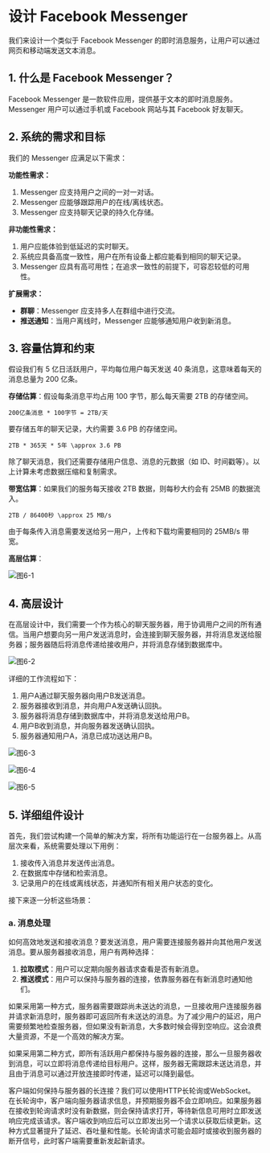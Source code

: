 # 设计 Facebook Messenger

我们来设计一个类似于 Facebook Messenger 的即时消息服务，让用户可以通过网页和移动端发送文本消息。

## 1. 什么是 Facebook Messenger？
Facebook Messenger 是一款软件应用，提供基于文本的即时消息服务。Messenger 用户可以通过手机或 Facebook 网站与其 Facebook 好友聊天。

## 2. 系统的需求和目标
我们的 Messenger 应满足以下需求：

**功能性需求：**
1. Messenger 应支持用户之间的一对一对话。
2. Messenger 应能够跟踪用户的在线/离线状态。
3. Messenger 应支持聊天记录的持久化存储。

**非功能性需求：**
1. 用户应能体验到低延迟的实时聊天。
2. 系统应具备高度一致性，用户在所有设备上都应能看到相同的聊天记录。
3. Messenger 应具有高可用性；在追求一致性的前提下，可容忍较低的可用性。

**扩展需求：**
- **群聊**：Messenger 应支持多人在群组中进行交流。
- **推送通知**：当用户离线时，Messenger 应能够通知用户收到新消息。

## 3. 容量估算和约束

假设我们有 5 亿日活跃用户，平均每位用户每天发送 40 条消息，这意味着每天的消息总量为 200 亿条。

**存储估算**：假设每条消息平均占用 100 字节，那么每天需要 2TB 的存储空间。

`200亿条消息 * 100字节 = 2TB/天`

要存储五年的聊天记录，大约需要 3.6 PB 的存储空间。

`2TB * 365天 * 5年 \approx 3.6 PB`

除了聊天消息，我们还需要存储用户信息、消息的元数据（如 ID、时间戳等）。以上计算未考虑数据压缩和复制需求。

**带宽估算**：如果我们的服务每天接收 2TB 数据，则每秒大约会有 25MB 的数据流入。

`2TB / 86400秒 \approx 25 MB/s`

由于每条传入消息需要发送给另一用户，上传和下载均需要相同的 25MB/s 带宽。

**高层估算**：

![图6-1](/grokking/f6-1.png)

## 4. 高层设计

在高层设计中，我们需要一个作为核心的聊天服务器，用于协调用户之间的所有通信。当用户想要向另一用户发送消息时，会连接到聊天服务器，并将消息发送给服务器；服务器随后将消息传递给接收用户，并将消息存储到数据库中。

![图6-2](/grokking/f6-2.png)

详细的工作流程如下：

1. 用户A通过聊天服务器向用户B发送消息。
2. 服务器接收到消息，并向用户A发送确认回执。
3. 服务器将消息存储到数据库中，并将消息发送给用户B。
4. 用户B收到消息，并向服务器发送确认回执。
5. 服务器通知用户A，消息已成功送达用户B。

![图6-3](/grokking/f6-3.png)

![图6-4](/grokking/f6-4.png)

![图6-5](/grokking/f6-5.png)

## 5. 详细组件设计

首先，我们尝试构建一个简单的解决方案，将所有功能运行在一台服务器上。从高层次来看，系统需要处理以下用例：

1. 接收传入消息并发送传出消息。
2. 在数据库中存储和检索消息。
3. 记录用户的在线或离线状态，并通知所有相关用户状态的变化。

接下来逐一分析这些场景：

### a. 消息处理

如何高效地发送和接收消息？要发送消息，用户需要连接服务器并向其他用户发送消息。要从服务器接收消息，用户有两种选择：

1. **拉取模式**：用户可以定期向服务器请求查看是否有新消息。
2. **推送模式**：用户可以保持与服务器的连接，依靠服务器在有新消息时通知他们。

如果采用第一种方式，服务器需要跟踪尚未送达的消息，一旦接收用户连接服务器并请求新消息时，服务器即可返回所有未送达的消息。为了减少用户的延迟，用户需要频繁地检查服务器，但如果没有新消息，大多数时候会得到空响应。这会浪费大量资源，不是一个高效的解决方案。

如果采用第二种方式，即所有活跃用户都保持与服务器的连接，那么一旦服务器收到消息，可以立即将消息传递给目标用户。这样，服务器无需跟踪未送达消息，并且由于消息可以通过开放连接即时传递，延迟可以降到最低。

客户端如何保持与服务器的长连接？我们可以使用HTTP长轮询或WebSocket。在长轮询中，客户端向服务器请求信息，并预期服务器不会立即响应。如果服务器在接收到轮询请求时没有新数据，则会保持请求打开，等待新信息可用时立即发送响应完成该请求。客户端收到响应后可以立即发出另一个请求以获取后续更新。这种方式显著提升了延迟、吞吐量和性能。长轮询请求可能会超时或接收到服务器的断开信号，此时客户端需要重新发起新请求。

